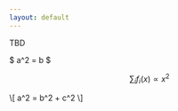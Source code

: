 ```yaml
---
layout: default
---
```


TBD


$ a^2 = b $

$$ \sum_i f_i(x) \propto x^2 $$

\\[ a^2 = b^2 + c^2 \\]
